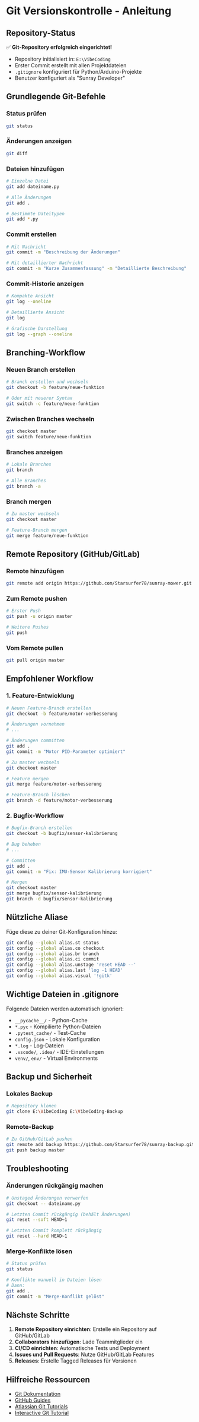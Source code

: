 # Git Versionskontrolle - Anleitung

## Repository-Status

✅ **Git-Repository erfolgreich eingerichtet!**

- Repository initialisiert in: `E:\VibeCoding`
- Erster Commit erstellt mit allen Projektdateien
- `.gitignore` konfiguriert für Python/Arduino-Projekte
- Benutzer konfiguriert als "Sunray Developer"

## Grundlegende Git-Befehle

### Status prüfen
```bash
git status
```

### Änderungen anzeigen
```bash
git diff
```

### Dateien hinzufügen
```bash
# Einzelne Datei
git add dateiname.py

# Alle Änderungen
git add .

# Bestimmte Dateitypen
git add *.py
```

### Commit erstellen
```bash
# Mit Nachricht
git commit -m "Beschreibung der Änderungen"

# Mit detaillierter Nachricht
git commit -m "Kurze Zusammenfassung" -m "Detaillierte Beschreibung"
```

### Commit-Historie anzeigen
```bash
# Kompakte Ansicht
git log --oneline

# Detaillierte Ansicht
git log

# Grafische Darstellung
git log --graph --oneline
```

## Branching-Workflow

### Neuen Branch erstellen
```bash
# Branch erstellen und wechseln
git checkout -b feature/neue-funktion

# Oder mit neuerer Syntax
git switch -c feature/neue-funktion
```

### Zwischen Branches wechseln
```bash
git checkout master
git switch feature/neue-funktion
```

### Branches anzeigen
```bash
# Lokale Branches
git branch

# Alle Branches
git branch -a
```

### Branch mergen
```bash
# Zu master wechseln
git checkout master

# Feature-Branch mergen
git merge feature/neue-funktion
```

## Remote Repository (GitHub/GitLab)

### Remote hinzufügen
```bash
git remote add origin https://github.com/Starsurfer78/sunray-mower.git
```

### Zum Remote pushen
```bash
# Erster Push
git push -u origin master

# Weitere Pushes
git push
```

### Vom Remote pullen
```bash
git pull origin master
```

## Empfohlener Workflow

### 1. Feature-Entwicklung
```bash
# Neuen Feature-Branch erstellen
git checkout -b feature/motor-verbesserung

# Änderungen vornehmen
# ...

# Änderungen committen
git add .
git commit -m "Motor PID-Parameter optimiert"

# Zu master wechseln
git checkout master

# Feature mergen
git merge feature/motor-verbesserung

# Feature-Branch löschen
git branch -d feature/motor-verbesserung
```

### 2. Bugfix-Workflow
```bash
# Bugfix-Branch erstellen
git checkout -b bugfix/sensor-kalibrierung

# Bug beheben
# ...

# Committen
git add .
git commit -m "Fix: IMU-Sensor Kalibrierung korrigiert"

# Mergen
git checkout master
git merge bugfix/sensor-kalibrierung
git branch -d bugfix/sensor-kalibrierung
```

## Nützliche Aliase

Füge diese zu deiner Git-Konfiguration hinzu:

```bash
git config --global alias.st status
git config --global alias.co checkout
git config --global alias.br branch
git config --global alias.ci commit
git config --global alias.unstage 'reset HEAD --'
git config --global alias.last 'log -1 HEAD'
git config --global alias.visual '!gitk'
```

## Wichtige Dateien in .gitignore

Folgende Dateien werden automatisch ignoriert:

- `__pycache__/` - Python-Cache
- `*.pyc` - Kompilierte Python-Dateien
- `.pytest_cache/` - Test-Cache
- `config.json` - Lokale Konfiguration
- `*.log` - Log-Dateien
- `.vscode/`, `.idea/` - IDE-Einstellungen
- `venv/`, `env/` - Virtual Environments

## Backup und Sicherheit

### Lokales Backup
```bash
# Repository klonen
git clone E:\VibeCoding E:\VibeCoding-Backup
```

### Remote-Backup
```bash
# Zu GitHub/GitLab pushen
git remote add backup https://github.com/Starsurfer78/sunray-backup.git
git push backup master
```

## Troubleshooting

### Änderungen rückgängig machen
```bash
# Unstaged Änderungen verwerfen
git checkout -- dateiname.py

# Letzten Commit rückgängig (behält Änderungen)
git reset --soft HEAD~1

# Letzten Commit komplett rückgängig
git reset --hard HEAD~1
```

### Merge-Konflikte lösen
```bash
# Status prüfen
git status

# Konflikte manuell in Dateien lösen
# Dann:
git add .
git commit -m "Merge-Konflikt gelöst"
```

## Nächste Schritte

1. **Remote Repository einrichten**: Erstelle ein Repository auf GitHub/GitLab
2. **Collaborators hinzufügen**: Lade Teammitglieder ein
3. **CI/CD einrichten**: Automatische Tests und Deployment
4. **Issues und Pull Requests**: Nutze GitHub/GitLab Features
5. **Releases**: Erstelle Tagged Releases für Versionen

## Hilfreiche Ressourcen

- [Git Dokumentation](https://git-scm.com/doc)
- [GitHub Guides](https://guides.github.com/)
- [Atlassian Git Tutorials](https://www.atlassian.com/git/tutorials)
- [Interactive Git Tutorial](https://learngitbranching.js.org/)